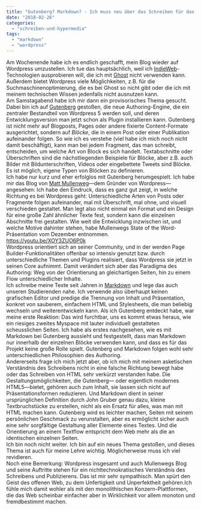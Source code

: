 ```yaml
---
title: "Gutenberg? Markdown? - Ich muss neu über das Schreiben für das Web nachdenken"
date: "2018-02-26"
categories: 
  - "schreiben-und-hypermedia"
tags: 
  - "markdown"
  - "wordpress"
---
```


Am Wochenende habe ich es endlich geschafft, mein Blog wieder auf Wordpress umzustellen. Ich tue das hauptsächlich, weil ich [IndieWeb](https://indieweb.org/)\-Technologien ausprobieren will, die ich mit [Ghost](https://wittenbrink.net/lostandfound/von-wordpress-zu-ghost-mdash-protokoll-der-migration/) nicht verwenden kann. Außerdem bietet Wordpress viele Möglichkeiten, z.B. für die Suchmaschinenoptimierung, die es bei Ghost so nicht gibt oder die ich mit meinem technischen Wissen jedenfalls nicht ausnutzen kann.  
Am Samstagabend habe ich mir dann ein provisorisches Thema gesucht. Dabei bin ich auf [Gutenberg](https://wordpress.org/gutenberg/) gestoßen, die neue Authoring-Engine, die ein zentraler Bestandteil von Wordpress 5 werden soll, und deren Entwicklungsversion man jetzt schon als Plugin installieren kann. Gutenberg ist nicht mehr auf Blogposts, Pages oder andere fixierte Content-Formate ausgerichtet, sondern auf _Blöcke_, die in einem Post oder einer Publikation aufeinander folgen. So wie ich es verstehe (viel habe ich mich noch nicht damit beschäftigt), kann man bei jedem Fragment, das man schreibt, entscheiden, um welche Art von Block es sich handelt. Textabschnitte oder Überschriften sind die nächstliegenden Beispiele für Blöcke, aber z.B. auch Bilder mit Bildunterschriften, Videos oder eingebettete Tweets sind Blöcke. Es ist möglich, eigene Typen von Blöcken zu definieren.  
Ich habe nur kurz und eher erfolglos mit Gutenberg herumgespielt. Ich habe mir das Blog von [Matt Mullenweg](https://ma.tt/)—dem Gründer von Wordpress—angesehen: Ich habe den Eindruck, dass es ganz gut zeigt, in welche Richtung es bei Wordpress geht: Unterschiedliche Arten von Posts oder Fragmente folgen aufeinander, mal mit Überschrift, mal ohne, und visuell verschieden gestaltet. Man legt also nicht einmal ein Format und ein Design für eine große Zahl ähnlicher Texte fest, sondern kann die einzelnen Abschnitte frei gestalten. Wie weit die Entwicklung inzwischen ist, und welche Motive dahinter stehen, habe Mullenwegs State of the Word-Präsentation vom Dezember entnommen.  
https://youtu.be/XOY3ZUO6P0k  
Wordpress orientiert sich an seiner Community, und in der werden Page Builder-Funktionalitäten offenbar so intensiv genutzt bzw. durch unterschiedliche Themen und Plugins realisiert, dass Wordpress sie jetzt in seinen Core aufnimmt. Damit verändert sich aber das Paradigma des Authoring: Weg von der Orientierung an gleichartigen Seiten, hin zu einem Flow unterschiedlicher Inhalte.  
Ich schreibe meine Texte seit Jahren in [Markdown](https://daringfireball.net/projects/markdown/) und lege das auch unseren Studierenden nahe. Ich verwende also überhaupt keinen grafischen Editor und predige die Trennung von Inhalt und Präsentation, konkret von sauberem, einfachem HTML und Stylesheets, die man beliebig wechseln und weiterentwickeln kann. Als ich Gutenberg entdeckt habe, war meine erste Reaktion: Das wird furchtbar, uns es kommt etwas heraus, wie ein riesiges zweites Myspace mit lauter individuell gestalteten scheusslichen Seiten. Ich habe als erstes nachgesehen, wie es mit Markdown bei Gutenberg aussieht und festgestellt, dass man Markdown nur innerhalb der einzelnen Blöcke verwenden kann, und dass es für das Projekt keine große Rolle spielt. Gutenberg und Markdown folgen wohl sehr unterschiedlichen Philosophien des Authoring.  
Andererseits frage ich mich jetzt aber, ob ich mich mit meinem asketischen Verständnis des Schreibens nicht in eine falsche Richtung bewegt habe oder das Schreiben von HTML sehr verkürzt verstanden habe. Die Gestaltungsmöglichkeiten, die Gutenberg— oder eigentlich modernes HTML5—bietet, gehören auch zum Inhalt, sie lassen sich nicht auf Präsentationsformen reduzieren. Und Markdown dient in seiner ursprünglichen Definition durch John Gruber genau dazu, kleine Textbruchstücke zu erstellen, nicht als ein Ersatz für alles, was man mit HTML machen kann. Gutenberg wird es leichter machen, Seiten mit seinem persönlichen Geschmack zu verunstalten, aber es ermöglicht sicher auch eine sehr sorgfältige Gestaltung aller Elemente eines Textes. Und die Orientierung an einem Textflow entspricht dem Web mehr als die an identischen einzelnen Seiten.  
Ich bin noch nicht weiter. Ich bin auf ein neues Thema gestoßen, und dieses Thema ist auch für meine Lehre wichtig. Möglicherweise muss ich viel revidieren.  
Noch eine Bemerkung: Wordpress insgesamt und auch Mullenwegs Blog und seine Auftritte stehen für ein nichttechnokratisches Verständnis des Schreibens und Publizierens. Das ist mir sehr sympathisch. Man spürt den Geist des offenen Web, zu dem Unfertigkeit und Unperfektheit gehören.Ich fühle mich damit wohler als mit den monolithischen Konzern-Plattformen, die das Web scheinbar einfacher aber in Wirklichkeit vor allem monoton und fremdbestimmt machen.
